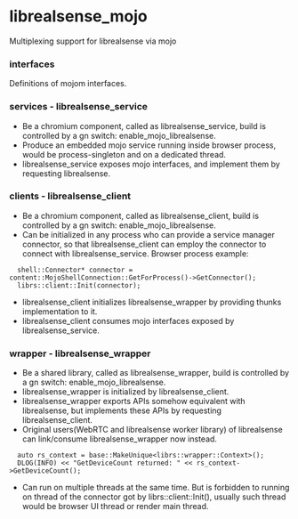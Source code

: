 # librealsense_mojo
Multiplexing support for librealsense via mojo

### interfaces
Definitions of mojom interfaces.

### services - librealsense_service
* Be a chromium component, called as librealsense_service, build is controlled by a gn switch: enable_mojo_librealsense.
* Produce an embedded mojo service running inside browser process, would be process-singleton and on a dedicated thread.
* librealsense_service exposes mojo interfaces, and implement them by requesting librealsense.


### clients - librealsense_client
* Be a chromium component, called as librealsense_client, build is controlled by a gn switch: enable_mojo_librealsense.
* Can be initialized in any process who can provide a service manager connector, so that librealsense_client can employ the connector to connect with librealsense_service. Browser process example:
```
  shell::Connector* connector = content::MojoShellConnection::GetForProcess()->GetConnector();
  librs::client::Init(connector);
```
* librealsense_client initializes librealsense_wrapper by providing thunks implementation to it.
* librealsense_client consumes mojo interfaces exposed by librealsense_service.

### wrapper - librealsense_wrapper
* Be a shared library, called as librealsense_wrapper, build is controlled by a gn switch: enable_mojo_librealsense.
* librealsense_wrapper is initialized by librealsense_client.
* librealsense_wrapper exports APIs somehow equivalent with librealsense, but implements these APIs by requesting librealsense_client.
* Original users(WebRTC and librealsense worker library) of librealsense can link/consume librealsense_wrapper now instead.
```
  auto rs_context = base::MakeUnique<librs::wrapper::Context>();
  DLOG(INFO) << "GetDeviceCount returned: " << rs_context->GetDeviceCount();
```
* Can run on multiple threads at the same time. But is forbidden to running on thread of the connector got by librs::client::Init(), usually such thread would be browser UI thread or render main thread.
